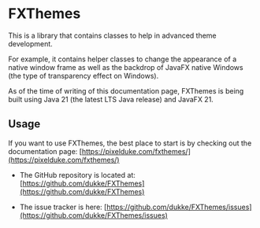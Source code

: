 # FXThemes

This is a library that contains classes to help in advanced theme development.

For example, it contains helper classes to change the appearance of a native window frame as well as the backdrop of JavaFX
native Windows (the type of transparency effect on Windows).

As of the time of writing of this documentation page, FXThemes is being built using Java 21 (the latest LTS Java release) 
and JavaFX 21.

## Usage

If you want to use FXThemes, the best place to start is by checking out the documentation
page: [https://pixelduke.com/fxthemes/](https://pixelduke.com/fxthemes/)

- The GitHub repository is located at: [https://github.com/dukke/FXThemes](https://github.com/dukke/FXThemes)

- The issue tracker is here: [https://github.com/dukke/FXThemes/issues](https://github.com/dukke/FXThemes/issues)